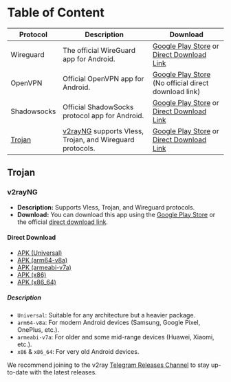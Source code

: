 # Table of Content

| Protocol          | Description                                                          | Download                                                                                                                                                                                                                         |
| ----------------- | -------------------------------------------------------------------- | -------------------------------------------------------------------------------------------------------------------------------------------------------------------------------------------------------------------------------- |
| Wireguard         | The official WireGuard app for Android.                              | [Google Play Store](https://play.google.com/store/apps/details?id=com.wireguard.android) or [Direct Download Link](https://download.wireguard.com/android-client/com.wireguard.android-1.0.20231018.apk)                         |
| OpenVPN           | Official OpenVPN app for Android.                                    | [Google Play Store](https://play.google.com/store/apps/details?id=net.openvpn.openvpn) (No official direct download link)                                                                                                        |
| Shadowsocks       | Official ShadowSocks protocol app for Android.                       | [Google Play Store](https://play.google.com/store/apps/details?id=com.github.shadowsocks) or [Direct Download Link](https://github.com/shadowsocks/shadowsocks-android/releases/download/v5.3.3/shadowsocks-universal-5.3.3.apk) |
| [Trojan](#trojan) | [v2rayNG](#v2rayng) supports Vless, Trojan, and Wireguard protocols. | [Google Play Store](https://play.google.com/store/apps/details?id=com.v2ray.ang) or [Direct Download Link](#direct-download)                                                                                                     |

## Trojan

### v2rayNG

- **Description:** Supports Vless, Trojan, and Wireguard protocols.
- **Download:** You can download this app using the [Google Play Store](https://play.google.com/store/apps/details?id=com.v2ray.ang) or the official [direct download link](#direct-download).

#### Direct Download

- [APK (Universal)](https://github.com/2dust/v2rayNG/releases/download/1.8.15/v2rayNG_1.8.15.apk)
- [APK (arm64-v8a)](https://github.com/2dust/v2rayNG/releases/download/1.8.15/v2rayNG_1.8.15_arm64-v8a.apk)
- [APK (armeabi-v7a)](https://github.com/2dust/v2rayNG/releases/download/1.8.15/v2rayNG_1.8.15_armeabi-v7a.apk)
- [APK (x86)](https://github.com/2dust/v2rayNG/releases/download/1.8.15/v2rayNG_1.8.15_x86.apk)
- [APK (x86_64)](https://github.com/2dust/v2rayNG/releases/download/1.8.15/v2rayNG_1.8.15_x86_64.apk)

##### Description

- `Universal`: Suitable for any architecture but a heavier package.
- `arm64-v8a`: For modern Android devices (Samsung, Google Pixel, OnePlus, etc.).
- `armeabi-v7a`: For older and some mid-range devices (Huawei, Xiaomi, etc.).
- `x86` & `x86_64`: For very old Android devices.

We recommend joining to the v2ray [Telegram Releases Channel](https://t.me/github_2dust) to stay up-to-date with the latest releases.
